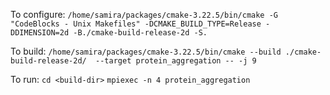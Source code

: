 To configure:
`/home/samira/packages/cmake-3.22.5/bin/cmake -G "CodeBlocks - Unix Makefiles" -DCMAKE_BUILD_TYPE=Release -DDIMENSION=2d -B./cmake-build-release-2d -S.`


To build:
`/home/samira/packages/cmake-3.22.5/bin/cmake --build ./cmake-build-release-2d/  --target protein_aggregation -- -j 9`

To run: 
`cd <build-dir>`
`mpiexec -n 4 protein_aggregation`


